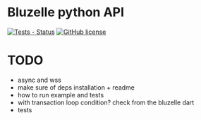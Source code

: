 # Bluzelle python API

[![Tests - Status](https://img.shields.io/github/workflow/status/hhio618/bluzelle-py/Continuous%20integration/master?label=tests)](https://github.com/hhio618/bluzelle-py/actions?query=workflow%3A%22Continuous+integration%22+branch%3Amaster)
[![GitHub license](https://img.shields.io/github/license/hhio618/bluzelle-py)](https://github.com/hhio618/bluzelle-py/blob/master/LICENSE)

# TODO

- async and wss
- make sure of deps installation + readme
- how to run example and tests
- with transaction loop condition? check from the bluzelle dart
- tests
